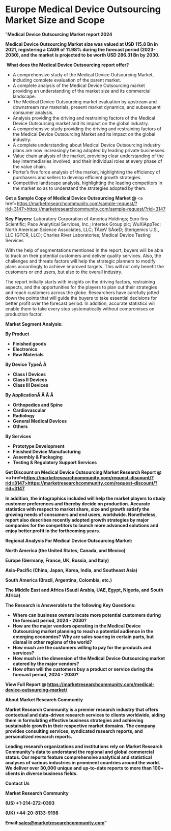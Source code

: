 # Europe Medical Device Outsourcing Market Size and Scope 
"<strong>Medical Device Outsourcing Market report 2024</strong>

<strong>Medical Device Outsourcing Market size was valued at USD 115.8 Bn in 2021, registering a CAGR of 11.98% during the forecast period (2023-2030), and the market is projected to be worth USD 286.31 Bn by 2030.</strong>

 <strong><b>What does the Medical Device Outsourcing report offer?</b></strong>
<ul>
  <li>A comprehensive study of the Medical Device Outsourcing Market, including complete evaluation of the parent market.</li>
  <li>A complete analysis of the Medical Device Outsourcing market providing an understanding of the market size and its commercial landscape.</li>
  <li>The Medical Device Outsourcing market evaluation by upstream and downstream raw materials, present market dynamics, and subsequent consumer analysis.</li>
  <li>Analysis providing the driving and restraining factors of the Medical Device Outsourcing market and its impact on the global industry.</li>
  <li>A comprehensive study providing the driving and restraining factors of the Medical Device Outsourcing Market and its impact on the global industry.</li>
  <li>A complete understanding about Medical Device Outsourcing industry plans are now increasingly being adopted by leading private businesses.</li>
  <li>Value chain analysis of the market, providing clear understanding of the key intermediaries involved, and their individual roles at every phase of the value chain.</li>
  <li>Porter’s five force analysis of the market, highlighting the efficiency of purchasers and sellers to develop efficient growth strategies.</li>
  <li>Competitive landscape analysis, highlighting the leading competitors in the market so as to understand the strategies adopted by them.</li>
</ul>

<strong>Get a Sample Copy of Medical Device Outsourcing Market @ </strong><a href=https://marketresearchcommunity.com/sample-request/?rid=3147><u>https://marketresearchcommunity.com/sample-request/?rid=3147</u></a>

<strong>Key Players:</strong> 
Laboratory Corporation of America Holdings; Euro fins Scientific; Pace Analytical Services, Inc.; Intertek Group plc; WuXiAppTec; North American Science Associates, LLC; TÃœV SÃœD; Sterigenics U.S., LLC (GTCR, LLC); Charles River Laboratories; Medical Device Testing Services

With the help of segmentations mentioned in the report, buyers will be able to track on their potential customers and deliver quality services. Also, the challenges and threats factors will help the strategic planners to modify plans accordingly to achieve improved targets. This will not only benefit the customers or end users, but also to the overall industry.

The report initially starts with insights on the driving factors, restraining aspects, and the opportunities for the players to plan out their strategies and reach customers across the globe. Researchers have carefully jotted down the points that will guide the buyers to take essential decisions for better profit over the forecast period. In addition, accurate statistics will enable them to take every step systematically without compromises on production factor.

<strong>Market Segment Analysis:</strong>


<strong><strong>By Product </strong></h4>
<ul>
 	<li>Finished goods</li>
 	<li>Electronics</li>
 	<li>Raw Materials</li>
</ul>
<strong><strong>By Device TypeÂ Â  </strong></h4>
<ul>
 	<li>Class I Devices</li>
 	<li>Class II Devices</li>
 	<li>Class III Devices</li>
</ul>
<strong><strong>By ApplicationÂ Â Â Â  </strong></h4>
<ul>
 	<li>Orthopedics and Spine</li>
 	<li>Cardiovascular</li>
 	<li>Radiology</li>
 	<li>General Medical Devices</li>
 	<li>Others</li>
</ul>
<strong><strong>By Services </strong></h4>
<ul>
 	<li>Prototype Development</li>
 	<li>Finished Device Manufacturing</li>
 	<li>Assembly &amp; Packaging</li>
 	<li>Testing &amp; Regulatory Support Services</li>
</ul>

<strong>Get Discount on Medical Device Outsourcing Market Research Report @ </b></strong><a href=https://marketresearchcommunity.com/request-discount/?rid=3147><u>https://marketresearchcommunity.com/request-discount/?rid=3147</u></a>

In addition, the infographics included will help the market players to study customer preferences and thereby decide on production. Accurate statistics with respect to market share, size and growth satisfy the growing needs of consumers and end users, worldwide. Nonetheless, report also describes recently adopted growth strategies by major companies for the competitors to launch more advanced solutions and enjoy better profit in the forthcoming years.

<strong>Regional Analysis For Medical Device Outsourcing Market:</strong>

<strong>North America</strong> (the United States, Canada, and Mexico)

<strong>Europe</strong> (Germany, France, UK, Russia, and Italy)

<strong>Asia-Pacific</strong> (China, Japan, Korea, India, and Southeast Asia)

<strong>South America</strong> (Brazil, Argentina, Colombia, etc.)

<strong>The Middle East and Africa</strong> (Saudi Arabia, UAE, Egypt, Nigeria, and South Africa)

<strong>The Research is Answerable to the following Key Questions:</strong>
<ul>
 	<li>Where can business owners locate more potential customers during the forecast period, 2024 - 2030?</li>
 	<li>How are the major vendors operating in the Medical Device Outsourcing market planning to reach a potential audience in the emerging economies? Why are sales soaring in certain parts, but dismal in other regions of the world?</li>
 	<li>How much are the customers willing to pay for the products and services?</li>
 	<li>How much is the dimension of the Medical Device Outsourcing market catered by the major vendors?</li>
 	<li>How often will the customers buy a product or service during the forecast period, 2024 - 2030?</li>
</ul>

<strong>View Full Report @</strong> <a href=https://marketresearchcommunity.com/medical-device-outsourcing-market/>https://marketresearchcommunity.com/medical-device-outsourcing-market/</a>

<strong>About Market Research Community</strong>

Market Research Community is a premier research industry that offers contextual and data-driven research services to clients worldwide, aiding them in formulating effective business strategies and achieving sustainable growth in their respective market domains. The company provides consulting services, syndicated research reports, and personalized research reports.

Leading research organizations and institutions rely on Market Research Community's data to understand the regional and global commercial status. Our reports feature comprehensive analytical and statistical analyses of various industries in prominent countries around the world. We deliver over 30,000 unique and up-to-date reports to more than 100+ clients in diverse business fields.

<strong>Contact Us</strong>

<strong>Market Research Community</strong>

(US) +1-214-272-0393

(UK) +44-20-8133-9198

<strong>Email:</strong>sales@marketresearchcommunity.com"

